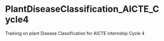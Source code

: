 # PlantDiseaseClassification_AICTE_Cycle4
Training on plant Disease Classification  for AICTE internship Cycle 4
